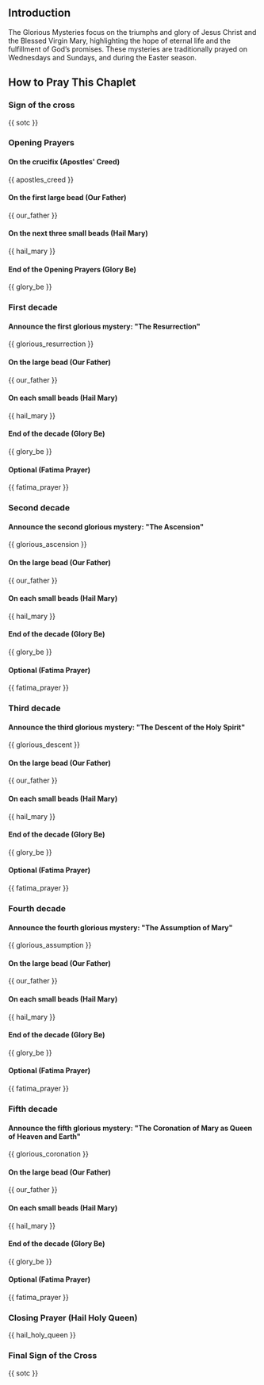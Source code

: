 ## Introduction

The Glorious Mysteries focus on the triumphs and glory of Jesus Christ and the Blessed Virgin Mary, highlighting the hope of eternal life and the fulfillment of God’s promises. These mysteries are traditionally prayed on Wednesdays and Sundays, and during the Easter season.

## How to Pray This Chaplet

### Sign of the cross

{{ sotc }}

### Opening Prayers

#### On the crucifix (Apostles' Creed)

{{ apostles_creed }}

#### On the first large bead (Our Father)

{{ our_father }}

#### On the next three small beads (Hail Mary)

{{ hail_mary }}

#### End of the Opening Prayers (Glory Be)

{{ glory_be }}

### First decade

#### Announce the first glorious mystery: "The Resurrection"

{{ glorious_resurrection }}

#### On the large bead (Our Father)
 
{{ our_father }}
 
#### On each small beads (Hail Mary)
 
{{ hail_mary }}
 
#### End of the decade (Glory Be)

{{ glory_be }}

#### Optional (Fatima Prayer)

{{ fatima_prayer }}

### Second decade

#### Announce the second glorious mystery: "The Ascension"

{{ glorious_ascension }}

#### On the large bead (Our Father)
 
{{ our_father }}
 
#### On each small beads (Hail Mary)
 
{{ hail_mary }}
 
#### End of the decade (Glory Be)

{{ glory_be }}

#### Optional (Fatima Prayer)

{{ fatima_prayer }}

### Third decade

#### Announce the third glorious mystery: "The Descent of the Holy Spirit"

{{ glorious_descent }}

#### On the large bead (Our Father)
 
{{ our_father }}
 
#### On each small beads (Hail Mary)
 
{{ hail_mary }}
 
#### End of the decade (Glory Be)

{{ glory_be }}

#### Optional (Fatima Prayer)

{{ fatima_prayer }}

### Fourth decade

#### Announce the fourth glorious mystery: "The Assumption of Mary"

{{ glorious_assumption }}

#### On the large bead (Our Father)
 
{{ our_father }}
 
#### On each small beads (Hail Mary)
 
{{ hail_mary }}
 
#### End of the decade (Glory Be)

{{ glory_be }}

#### Optional (Fatima Prayer)

{{ fatima_prayer }}

### Fifth decade

#### Announce the fifth glorious mystery: "The Coronation of Mary as Queen of Heaven and Earth"

{{ glorious_coronation }}

#### On the large bead (Our Father)
 
{{ our_father }}
 
#### On each small beads (Hail Mary)
 
{{ hail_mary }}
 
#### End of the decade (Glory Be)

{{ glory_be }}

#### Optional (Fatima Prayer)

{{ fatima_prayer }}

### Closing Prayer (Hail Holy Queen)

{{ hail_holy_queen }}

### Final Sign of the Cross

{{ sotc }}

